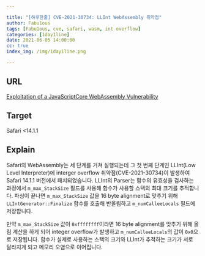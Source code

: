 ```yaml
---

title: "[하루한줄] CVE-2021-30734: LLInt WebAssembly 취약점"
author: Fabu1ous
tags: [Fabu1ous, cve, safari, wasm, int overflow]
categories: [1day1line]
date: 2021-06-05 14:00:00
cc: true
index_img: /img/1day1line.png

---
```




## URL

[Exploitation of a JavaScriptCore WebAssembly Vulnerability](https://blog.ret2.io/2021/06/02/pwn2own-2021-jsc-exploit/)



## **Target**

Safari <14.1.1



## **Explain**

Safari의 WebAssembly는 세 단계를 거쳐 실행되는데 그 첫 번째 단계인 LLInt(Low Level Interpreter)에 interger overflow 취약점(CVE-2021-30734)이 발생하여 Safari 14.1.1 버전에서 패치되었습니다. LLInt의 Parser는 함수의 유효성을 검사하는 과정에서 `m_max_StackSize` 필드를 사용해 함수가 사용할 스택의 최대 크기를 추적합니다. 파싱이 끝나면 `m_max_StackSize` 값을 16 byte alignment로 맞추기 위해 `LLIntGenerator::Finalize` 함수를 호출해 반올림하고 `m_numCalleeLocals` 필드에 저장합니다. 

만약 `m_max_StackSize` 값이 `0xffffffff`이라면 16 byte alignment를 맞추기 위해 올림 계산을 하게 되어 integer overflow가 발생하고 `m_numCalleeLocals`의 값이 `0x0`으로 저장됩니다. 함수가 실제로 사용하는 스택의 크기와 LLInt가 추적하는 크기가 서로 달라지게 되고 메모리 오염으로 이어집니다.

